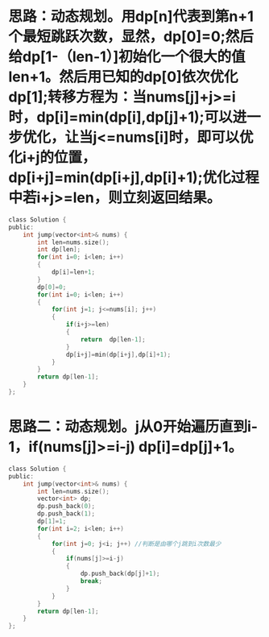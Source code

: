 # 思路：动态规划。用dp[n]代表到第n+1个最短跳跃次数，显然，dp[0]=0;然后给dp[1-（len-1）]初始化一个很大的值len+1。然后用已知的dp[0]依次优化dp[1];转移方程为：当nums[j]+j>=i时，dp[i]=min(dp[i],dp[j]+1);可以进一步优化，让当j<=nums[i]时，即可以优化i+j的位置，dp[i+j]=min(dp[i+j],dp[i]+1);优化过程中若i+j>=len，则立刻返回结果。
```c
class Solution {
public:
    int jump(vector<int>& nums) {
        int len=nums.size();
        int dp[len];
        for(int i=0; i<len; i++)
        {
            dp[i]=len+1;
        }
        dp[0]=0;
        for(int i=0; i<len; i++)
        {
            for(int j=1; j<=nums[i]; j++)
            {
                if(i+j>=len)
                {
                    return  dp[len-1];
                }
                dp[i+j]=min(dp[i+j],dp[i]+1);
            }
        }
        return dp[len-1];
    }
};
```
# 思路二：动态规划。j从0开始遍历直到i-1，if(nums[j]>=i-j) dp[i]=dp[j]+1。
```c
class Solution {
public:
    int jump(vector<int>& nums) {
        int len=nums.size();
        vector<int> dp;
        dp.push_back(0);
        dp.push_back(1);
        dp[1]=1;
        for(int i=2; i<len; i++)
        {
            for(int j=0; j<i; j++) //判断是由哪个j跳到i次数最少
            {
                if(nums[j]>=i-j)
                {
                    dp.push_back(dp[j]+1);
                    break;
                }
            }
        }
        return dp[len-1];
    }
};
```

